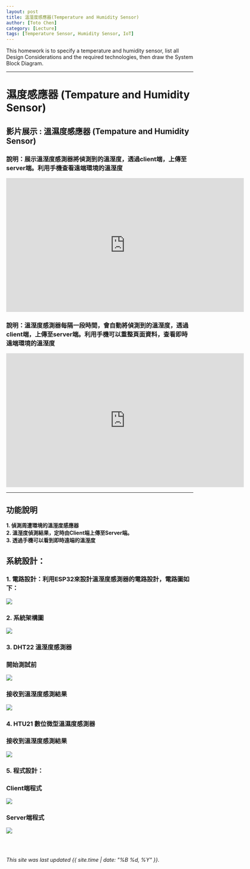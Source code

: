 ```yaml
---
layout: post
title: 溫溼度感應器(Temperature and Humidity Sensor)
author: [Toto Chen]
category: [Lecture]
tags: [Temperature Sensor, Humidity Sensor, IoT]
---
```


This homework is to specify a temperature and humidity sensor, list all Design Considerations and the required technologies, then draw the System Block Diagram.

---

# 濕度感應器 (Tempature and Humidity Sensor)

## 影片展示 : 溫濕度感應器 (Tempature and Humidity Sensor)
### 說明：展示溫溼度感測器將偵測到的溫溼度，透過client端，上傳至server端。利用手機查看遠端環境的溫溼度

<div align="center">
<iframe width="640" height="360" src="https://www.youtube.com/embed/LnylPsm3WLg?autoplay=1&loop=1" title="HTU21 Sensor Load" frameborder="0" allow="accelerometer; autoplay; clipboard-write; encrypted-media; gyroscope; picture-in-picture; web-share" allowfullscreen></iframe>

</div>

### 說明：溫溼度感測器每隔一段時間，會自動將偵測到的溫溼度，透過client端，上傳至server端。利用手機可以重整頁面資料，查看即時遠端環境的溫溼度

<div align="center">
<iframe width="640" height="360" src="https://www.youtube.com/embed/iD3TQeTwKZs?autoplay=1&loop=1" title="HTU21 Sensor Reload" frameborder="0" allow="accelerometer; autoplay; clipboard-write; encrypted-media; gyroscope; picture-in-picture; web-share" allowfullscreen></iframe>

</div>

---

## 功能說明
**1. 偵測周遭環境的溫溼度感應器** <br>
**2. 溫溼度偵測結果，定時由Client端上傳至Server端。**<br>
**3. 透過手機可以看到即時遠端的溫溼度** <br>


## 系統設計：
### 1. 電路設計：利用ESP32來設計溫溼度感測器的電路設計，電路圖如下：
![](https://github.com/totochen/MCU_2023/blob/master/images/PRJ3_circuit.png?raw=true)

### 2. 系統架構圖
![](https://github.com/totochen/MCU_2023/blob/master/images/PRJ3_System_Arch.png?raw=true)


### 3. DHT22 溫溼度感測器
### 開始測試前
![](https://github.com/totochen/MCU_2023/blob/master/images/DHT22_Sensor_Initial.png?raw=true)

### 接收到溫溼度感測結果
![](https://github.com/totochen/MCU_2023/blob/master/images/DHT22_Sensor_Value.png?raw=true)

### 4. HTU21 數位微型溫濕度感測器
### 接收到溫溼度感測結果
![](https://github.com/totochen/MCU_2023/blob/master/images/HTU21_Sensor_Value.png?raw=true)


### 5. 程式設計： 
### Client端程式
![](https://github.com/totochen/MCU_2023/blob/master/images/PRJ3_PRG_Client.png?raw=true)

### Server端程式
![](https://github.com/totochen/MCU_2023/blob/master/images/PRJ3_PRG_Server.png?raw=true)


<br>
<br>

*This site was last updated {{ site.time | date: "%B %d, %Y" }}.*

